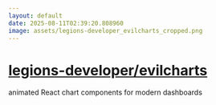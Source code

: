 ```yaml
---
layout: default
date: 2025-08-11T02:39:20.808960
image: assets/legions-developer_evilcharts_cropped.png
---
```


# [legions-developer/evilcharts](https://github.com/legions-developer/evilcharts)

animated React chart components for modern dashboards

